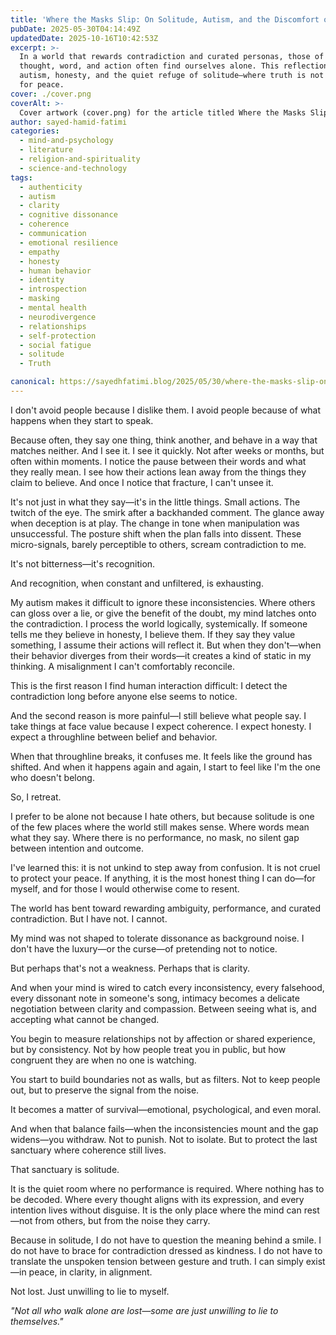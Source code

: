 ```yaml
---
title: 'Where the Masks Slip: On Solitude, Autism, and the Discomfort of Discrepancy'
pubDate: 2025-05-30T04:14:49Z
updatedDate: 2025-10-16T10:42:53Z
excerpt: >-
  In a world that rewards contradiction and curated personas, those of us who seek coherence between
  thought, word, and action often find ourselves alone. This reflection explores the tension between
  autism, honesty, and the quiet refuge of solitude—where truth is not just valued, but necessary
  for peace.
cover: ./cover.png
coverAlt: >-
  Cover artwork (cover.png) for the article titled Where the Masks Slip: On Solitude, Autism, and the Discomfort of Discrepancy.
author: sayed-hamid-fatimi
categories:
  - mind-and-psychology
  - literature
  - religion-and-spirituality
  - science-and-technology
tags:
  - authenticity
  - autism
  - clarity
  - cognitive dissonance
  - coherence
  - communication
  - emotional resilience
  - empathy
  - honesty
  - human behavior
  - identity
  - introspection
  - masking
  - mental health
  - neurodivergence
  - relationships
  - self-protection
  - social fatigue
  - solitude
  - Truth

canonical: https://sayedhfatimi.blog/2025/05/30/where-the-masks-slip-on-solitude-autism-and-the-discomfort-of-discrepancy/
---
```


I don't avoid people because I dislike them.
I avoid people because of what happens when they start to speak.

Because often, they say one thing, think another, and behave in a way that matches neither. And I see it. I see it quickly. Not after weeks or months, but often within moments. I notice the pause between their words and what they really mean. I see how their actions lean away from the things they claim to believe. And once I notice that fracture, I can't unsee it.

It's not just in what they say—it's in the little things.
Small actions. The twitch of the eye. The smirk after a backhanded comment. The glance away when deception is at play. The change in tone when manipulation was unsuccessful. The posture shift when the plan falls into dissent. These micro-signals, barely perceptible to others, scream contradiction to me.

It's not bitterness—it's recognition.

And recognition, when constant and unfiltered, is exhausting.

My autism makes it difficult to ignore these inconsistencies. Where others can gloss over a lie, or give the benefit of the doubt, my mind latches onto the contradiction. I process the world logically, systemically. If someone tells me they believe in honesty, I believe them. If they say they value something, I assume their actions will reflect it. But when they don't—when their behavior diverges from their words—it creates a kind of static in my thinking. A misalignment I can't comfortably reconcile.

This is the first reason I find human interaction difficult: I detect the contradiction long before anyone else seems to notice.

And the second reason is more painful—I still believe what people say. I take things at face value because I expect coherence. I expect honesty. I expect a throughline between belief and behavior.

When that throughline breaks, it confuses me. It feels like the ground has shifted. And when it happens again and again, I start to feel like I'm the one who doesn't belong.

So, I retreat.

I prefer to be alone not because I hate others, but because solitude is one of the few places where the world still makes sense.
Where words mean what they say.
Where there is no performance, no mask, no silent gap between intention and outcome.

I've learned this: it is not unkind to step away from confusion.
It is not cruel to protect your peace.
If anything, it is the most honest thing I can do—for myself, and for those I would otherwise come to resent.

The world has bent toward rewarding ambiguity, performance, and curated contradiction.
But I have not.
I cannot.

My mind was not shaped to tolerate dissonance as background noise. I don't have the luxury—or the curse—of pretending not to notice.

But perhaps that's not a weakness.
Perhaps that is clarity.

And when your mind is wired to catch every inconsistency, every falsehood, every dissonant note in someone's song, intimacy becomes a delicate negotiation between clarity and compassion. Between seeing what is, and accepting what cannot be changed.

You begin to measure relationships not by affection or shared experience, but by consistency. Not by how people treat you in public, but how congruent they are when no one is watching.

You start to build boundaries not as walls, but as filters.
Not to keep people out, but to preserve the signal from the noise.

It becomes a matter of survival—emotional, psychological, and even moral.

And when that balance fails—when the inconsistencies mount and the gap widens—you withdraw.
Not to punish. Not to isolate. But to protect the last sanctuary where coherence still lives.

That sanctuary is solitude.

It is the quiet room where no performance is required. Where nothing has to be decoded. Where every thought aligns with its expression, and every intention lives without disguise. It is the only place where the mind can rest—not from others, but from the noise they carry.

Because in solitude, I do not have to question the meaning behind a smile.
I do not have to brace for contradiction dressed as kindness.
I do not have to translate the unspoken tension between gesture and truth.
I can simply exist—in peace, in clarity, in alignment.

Not lost.
Just unwilling to lie to myself.

*"Not all who walk alone are lost—some are just unwilling to lie to themselves."*
